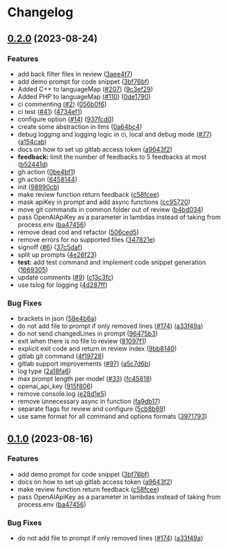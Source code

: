 # Changelog

## [0.2.0](https://github.com/pointhex/code-review-gpt/compare/v0.1.0...v0.2.0) (2023-08-24)


### Features

* add back filter files in review ([3aee4f7](https://github.com/pointhex/code-review-gpt/commit/3aee4f76e3b3bcfd4cc485d40444402a6f738b42))
* add demo prompt for code snippet ([3bf76bf](https://github.com/pointhex/code-review-gpt/commit/3bf76bfb3bcdfd6e328c5e53d511a8c00aef253d))
* Added C++ to languageMap ([#207](https://github.com/pointhex/code-review-gpt/issues/207)) ([9c3ef29](https://github.com/pointhex/code-review-gpt/commit/9c3ef29039da3186592d61f314cf07161fff247b))
* Added PHP to languageMap ([#110](https://github.com/pointhex/code-review-gpt/issues/110)) ([0de1790](https://github.com/pointhex/code-review-gpt/commit/0de17903b9e75d5a8cf1ca6c569b209371ccfb4e))
* ci commenting ([#2](https://github.com/pointhex/code-review-gpt/issues/2)) ([056b0f6](https://github.com/pointhex/code-review-gpt/commit/056b0f62350a1af97234febd9ee05b20afda2c2d))
* ci test ([#41](https://github.com/pointhex/code-review-gpt/issues/41)) ([4734ef1](https://github.com/pointhex/code-review-gpt/commit/4734ef1d89d09462b8bc257a1e8af9f5c044a15a))
* configure option ([#14](https://github.com/pointhex/code-review-gpt/issues/14)) ([937fcd0](https://github.com/pointhex/code-review-gpt/commit/937fcd0b57e8e247d4c452339ad30a7004eaaa37))
* create some abstraction in llms ([0a64bc4](https://github.com/pointhex/code-review-gpt/commit/0a64bc4e7ef66bc329b581ababed651aa1938f25))
* debug logging and logging logic in ci, local and debug mode ([#77](https://github.com/pointhex/code-review-gpt/issues/77)) ([a154cab](https://github.com/pointhex/code-review-gpt/commit/a154cab1ffcd858c3766b4f26aefcda968a5bfdc))
* docs on how to set up gitlab access token ([a9643f2](https://github.com/pointhex/code-review-gpt/commit/a9643f2b5b973597ca422273c2d3fc742b6c1758))
* **feedback:** limit the number of feedbacks to 5 feedbacks at most ([b52441d](https://github.com/pointhex/code-review-gpt/commit/b52441d5adf19523181b848805a7956efaeba510))
* gh action ([0be4bf1](https://github.com/pointhex/code-review-gpt/commit/0be4bf1cc455c9612c12fcde2910fafe32b10643))
* gh action ([6458144](https://github.com/pointhex/code-review-gpt/commit/64581442b0e9d755eba19b94516cc5eec08a3b70))
* init ([98990cb](https://github.com/pointhex/code-review-gpt/commit/98990cbf431d998c102a49e4839ac1b8476ac6a4))
* make review function return feedback ([c58fcee](https://github.com/pointhex/code-review-gpt/commit/c58fcee62942373f649b0a955a89716bd7560721))
* mask apiKey in prompt and add async functions ([cc95720](https://github.com/pointhex/code-review-gpt/commit/cc9572072751f0bb144c7b3eca486fadf3031193))
* move git commands in common folder out of review ([b4bd034](https://github.com/pointhex/code-review-gpt/commit/b4bd0343654b67b1ae9523e24f38721b1f927c14))
* pass OpenAIApiKey as a parameter in lambdas instead of taking from process.env ([ba47456](https://github.com/pointhex/code-review-gpt/commit/ba47456e0ef85ab1637233b545f77c679af5c537))
* remove dead cod and refactor ([506ced5](https://github.com/pointhex/code-review-gpt/commit/506ced57c266d0f33a1ea9618aaddf8692bee6a5))
* remove errors for no supported files ([347821e](https://github.com/pointhex/code-review-gpt/commit/347821e48c1e3e00e5be7a7bb7fedfcc1d65b879))
* signoff ([#6](https://github.com/pointhex/code-review-gpt/issues/6)) ([37c5daf](https://github.com/pointhex/code-review-gpt/commit/37c5daffd9c7f4f9fedefc9a7fc6936a6f5bad9c))
* split up prompts ([4e26f23](https://github.com/pointhex/code-review-gpt/commit/4e26f2381378fae7417a3849d2607035552239e8))
* **test:** add test command and implement code snippet generation ([1669305](https://github.com/pointhex/code-review-gpt/commit/1669305c79c3a3b6cbe452414640b9e3a2732f25))
* update comments ([#9](https://github.com/pointhex/code-review-gpt/issues/9)) ([c13c3fc](https://github.com/pointhex/code-review-gpt/commit/c13c3fc95245a65a3bb235efbef6b3ae22b52326))
* use tslog for logging ([4d287ff](https://github.com/pointhex/code-review-gpt/commit/4d287ff480e4da0535641523237454f8962b801e))


### Bug Fixes

* brackets in json ([58e4b6a](https://github.com/pointhex/code-review-gpt/commit/58e4b6a543210700c893d242b837ece08a4f2896))
* do not add file to prompt if only removed lines ([#174](https://github.com/pointhex/code-review-gpt/issues/174)) ([a33f49a](https://github.com/pointhex/code-review-gpt/commit/a33f49a11bcb42327ef66b13eb8046f967046492))
* do not send changedLines in prompt ([96475b3](https://github.com/pointhex/code-review-gpt/commit/96475b339729f0e56a5ad7f2e273cb4a17120305))
* exit when there is no file to review ([81097f1](https://github.com/pointhex/code-review-gpt/commit/81097f1f0b64618a3c51f90ec54d37178fdc8213))
* explicit exit code and return in review index ([9bb8140](https://github.com/pointhex/code-review-gpt/commit/9bb81400132a8c7c06057c559bdab3e1b354bf81))
* gitlab git command ([4f19728](https://github.com/pointhex/code-review-gpt/commit/4f19728c340a7ec072bd0a559ccd5167980ce9d3))
* gitlab support improvements ([#97](https://github.com/pointhex/code-review-gpt/issues/97)) ([a5c7d6b](https://github.com/pointhex/code-review-gpt/commit/a5c7d6be3d66cd179e7bfa10e3a4ef16351223ca))
* log type ([2a18fa6](https://github.com/pointhex/code-review-gpt/commit/2a18fa665572c9a89e7ce6119cf53c41b7ffd1fc))
* max prompt length per model ([#33](https://github.com/pointhex/code-review-gpt/issues/33)) ([fc45818](https://github.com/pointhex/code-review-gpt/commit/fc458188d5a5b97d7f1510f0bfccd4d608f7209e))
* openai_api_key ([915f806](https://github.com/pointhex/code-review-gpt/commit/915f8061e9de3c0312e4ffeaa0b3990633c6d15e))
* remove console.log ([e28d1e5](https://github.com/pointhex/code-review-gpt/commit/e28d1e57435a4b4687c8a0268eeaf3e884b01acf))
* remove unnecessary async in function ([fa9db17](https://github.com/pointhex/code-review-gpt/commit/fa9db170990fb799c0fffadbf9b37277685640f8))
* separate flags for review and configure ([5cb8b69](https://github.com/pointhex/code-review-gpt/commit/5cb8b6971ca0662fe791db5b904d2404fa63d0b7))
* use same format for all command and options formats ([3971793](https://github.com/pointhex/code-review-gpt/commit/3971793ceec305844f27080c7c93aebe6e0be76d))

## [0.1.0](https://github.com/mattzcarey/code-review-gpt/compare/v0.0.34...v0.1.0) (2023-08-16)


### Features

* add demo prompt for code snippet ([3bf76bf](https://github.com/mattzcarey/code-review-gpt/commit/3bf76bfb3bcdfd6e328c5e53d511a8c00aef253d))
* docs on how to set up gitlab access token ([a9643f2](https://github.com/mattzcarey/code-review-gpt/commit/a9643f2b5b973597ca422273c2d3fc742b6c1758))
* make review function return feedback ([c58fcee](https://github.com/mattzcarey/code-review-gpt/commit/c58fcee62942373f649b0a955a89716bd7560721))
* pass OpenAIApiKey as a parameter in lambdas instead of taking from process.env ([ba47456](https://github.com/mattzcarey/code-review-gpt/commit/ba47456e0ef85ab1637233b545f77c679af5c537))


### Bug Fixes

* do not add file to prompt if only removed lines ([#174](https://github.com/mattzcarey/code-review-gpt/issues/174)) ([a33f49a](https://github.com/mattzcarey/code-review-gpt/commit/a33f49a11bcb42327ef66b13eb8046f967046492))
